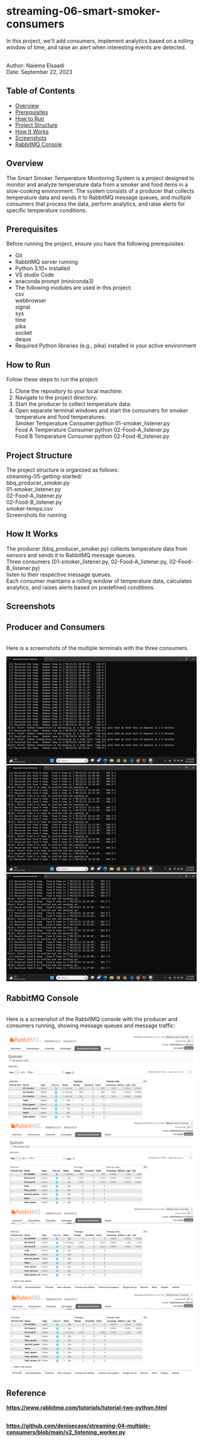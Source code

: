 # streaming-06-smart-smoker-consumers
 In this project, we'll add consumers, implement analytics based on a rolling window of time, and raise an alert when interesting events are detected. 

<br>Author: Naiema Elsaadi
<br>Date: September 22, 2023

## Table of Contents

- [Overview](#overview)
- [Prerequisites](#prerequisites)
- [How to Run](#how-to-run)
- [Project Structure](#project-structure)
- [How It Works](#how-it-works)
- [Screenshots](#screenshots)
- [RabbitMQ Console](#rabbitmq-console)

## Overview

The Smart Smoker Temperature Monitoring System is a project designed to monitor and analyze temperature data from a smoker and food items in a slow-cooking environment. The system consists of a producer that collects temperature data and sends it to RabbitMQ message queues, and multiple consumers that process the data, perform analytics, and raise alerts for specific temperature conditions.

## Prerequisites

Before running the project, ensure you have the following prerequisites:

- Git
- RabbitMQ server running
- Python 3.10+ installed
- VS studio Code
- anaconda prompt (miniconda3)
- The following modules are used in this project:
<br>csv
<br>webbrowser
<br>signal
<br>sys
<br>time
<br>pika 
<br>socket
<br>deque
- Required Python libraries (e.g., pika) installed in your active environment

## How to Run

Follow these steps to run the project:

1. Clone the repository to your local machine:
2. Navigate to the project directory:
3. Start the producer to collect temperature data:
4. Open separate terminal windows and start the consumers for smoker temperature and food temperatures:
<br>Smoker Temperature Consumer:python 01-smoker_listener.py
<br>Food A Temperature Consumer:python 02-Food-A_listener.py
<br>Food B Temperature Consumer:python 02-Food-B_listener.py

## Project Structure

The project structure is organized as follows:
<br>streaming-05-getting-started/
<br> bbq_producer_smoker.py
<br> 01-smoker_listener.py
<br> 02-Food-A_listener.py
<br> 02-Food-B_listener.py
<br> smoker-temps.csv
<br> Screenshots for running 


## How It Works

The producer (bbq_producer_smoker.py) collects temperature data from sensors and sends it to RabbitMQ message queues.
<br>Three consumers (01-smoker_listener.py, 02-Food-A_listener.py, 02-Food-B_listener.py) <br>listen to their respective message queues.
<br>Each consumer maintains a rolling window of temperature data, calculates analytics, and raises alerts based on predefined conditions.

## Screenshots

## Producer and Consumers
<br>Here is a screenshots of the multiple terminals with the three consumers.

![My Screenshot](smoker_listener.png)
![My Screenshot](foodA_listener.png)
![My Screenshot](foodB_listener.png)


## RabbitMQ Console

<br>Here is a screenshot of the RabbitMQ console with the producer and consumers running, showing message queues and message traffic:

![Streaming in Action](RabbitMQ5.png)
![Streaming in Action](RabbitMQ5_1.png)
![Streaming in Action](RabbitMQ5_2.png)
![Streaming in Action](RabbitMQ5_3.png)


## Reference

<b> https://www.rabbitmq.com/tutorials/tutorial-two-python.html

<br> https://github.com/denisecase/streaming-04-multiple-consumers/blob/main/v2_listening_worker.py



